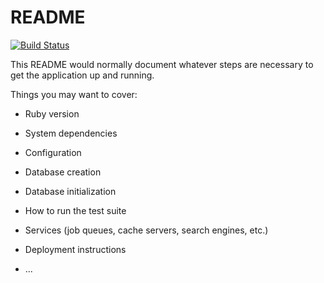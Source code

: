 # README

[![Build Status](https://travis-ci.org/rubyforgood/loudoun_codes.svg?branch=master)](https://travis-ci.org/rubyforgood/loudoun_codes)

This README would normally document whatever steps are necessary to get the
application up and running.

Things you may want to cover:

* Ruby version

* System dependencies

* Configuration

* Database creation

* Database initialization

* How to run the test suite

* Services (job queues, cache servers, search engines, etc.)

* Deployment instructions

* ...
